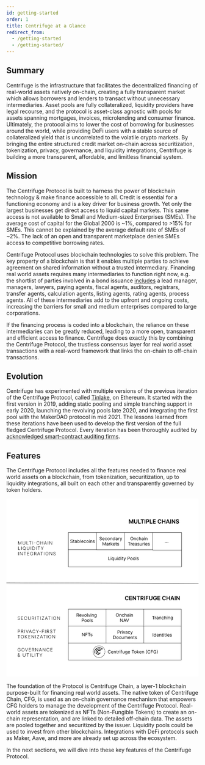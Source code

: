 ```yaml
---
id: getting-started
order: 1
title: Centrifuge at a Glance
redirect_from:
  - /getting-started
  - /getting-started/
---
```


## Summary
Centrifuge is the infrastructure that facilitates the decentralized financing of real-world assets natively on-chain, creating a fully transparent market which allows borrowers and lenders to transact without unnecessary intermediaries. Asset pools are fully collateralized, liquidity providers have legal recourse, and the protocol is asset-class agnostic with pools for assets spanning mortgages, invoices, microlending and consumer finance. Ultimately, the protocol aims to lower the cost of borrowing for businesses around the world, while providing DeFi users with a stable source of collateralized yield that is uncorrelated to the volatile crypto markets. By bringing the entire structured credit market on-chain across securitization, tokenization, privacy, governance, and liquidity integrations, Centrifuge is building a more transparent, affordable, and limitless financial system.

## Mission
The Centrifuge Protocol is built to harness the power of blockchain technology & make finance accessible to all. Credit is essential for a functioning economy and is a key driver for business growth. Yet only the largest businesses get direct access to liquid capital markets. This same access is not available to Small and Medium-sized Enterprises (SMEs). The average cost of capital for the Global 2000 is ~1%, compared to >15% for SMEs. This cannot be explained by the average default rate of SMEs of ~2%. The lack of an open and transparent marketplace denies SMEs access to competitive borrowing  rates.

Centrifuge Protocol uses blockchain technologies to solve this problem. The key property of a blockchain is that it enables multiple parties to achieve agreement on shared information without a trusted intermediary. Financing real world assets requires many intermediaries to function right now, e.g. the shortlist of parties involved in a bond issuance [includes](https://twitter.com/rayesalexander/status/1501270049952178176) a lead manager, managers, lawyers, paying agents, fiscal agents, auditors, registrars, transfer agents, calculation agents, listing agents, rating agents, process agents. All of these intermediaries add to the upfront and ongoing costs, increasing the barriers for small and medium enterprises compared to large corporations.

If the financing process is coded into a blockchain, the reliance on these intermediaries can be greatly reduced, leading to a more open, transparent and efficient access to finance. Centrifuge does exactly this by combining the Centrifuge Protocol, the trustless consensus layer for real world asset transactions with a real-word framework that links the on-chain to off-chain transactions.

## Evolution
Centrifuge has experimented with multiple versions of the previous iteration of the Centrifuge Protocol, called [Tinlake](https://tinlake.centrifuge.io/), on Ethereum. It started with the first version in 2019, adding static pooling and simple tranching support in early 2020, launching the revolving pools late 2020, and integrating the first pool with the MakerDAO protocol in mid 2021. The lessons learned from these iterations have been used to develop the first version of the full fledged Centrifuge Protocol. Every iteration has been thoroughly audited by [acknowledged smart-contract auditing firms](https://github.com/centrifuge/security/tree/main/audits).

## Features
The Centrifuge Protocol includes all the features needed to finance real world assets on a blockchain, from tokenization, securitization, up to liquidity integrations,  all built on each other and transparently governed by token holders.

![](./images/CentrifugeProtocol.svg#width=60%;)

The foundation of the Protocol is Centrifuge Chain, a layer-1 blockchain purpose-built for financing real world assets. The native token of Centrifuge Chain, CFG, is used as an on-chain governance mechanism that empowers CFG holders to manage the development of the Centrifuge Protocol. Real-world assets are tokenized as NFTs (Non-Fungible Tokens) to create an on-chain representation, and are linked to detailed off-chain data. The assets are pooled together and securitized by the issuer. Liquidity pools could be used to invest from other blockchains. Integrations with DeFi protocols such as Maker, Aave, and more are already set up across the ecosystem.

In the next sections, we will dive into these key features of the Centrifuge Protocol.
